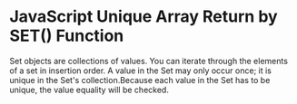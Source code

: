 # JavaScript Unique Array Return by SET() Function

Set objects are collections of values. You can iterate through the elements of a set in insertion order. A value in the Set may only occur once; it is unique in the Set's collection.Because each value in the Set has to be unique, the value equality will be checked.
